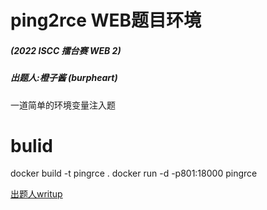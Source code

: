 # ping2rce  WEB题目环境 
##### (2022 ISCC 擂台赛 WEB 2)
##### 出题人:橙子酱 (burpheart)
一道简单的环境变量注入题 
# bulid
docker build -t pingrce . 
docker run -d -p801:18000 pingrce


[出题人writup](https://rce.moe/2022/05/25/ping2rce-writeup-goahead-environment-variable-inject-bash-hijack/)

